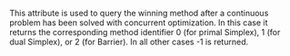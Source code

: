This attribute is used to query the winning method after a continuous problem has been solved with concurrent
optimization. In this case it returns the corresponding method identifier 0 (for primal Simplex), 1 (for dual Simplex),
or 2 (for Barrier). In all other cases -1 is returned.